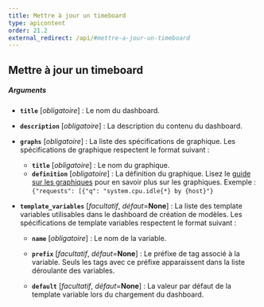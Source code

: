 ```yaml
---
title: Mettre à jour un timeboard
type: apicontent
order: 21.2
external_redirect: /api/#mettre-a-jour-un-timeboard
---
```


## Mettre à jour un timeboard

##### Arguments

* **`title`** [*obligatoire*] :
    Le nom du dashboard.
* **`description`** [*obligatoire*] :
    La description du contenu du dashboard.
* **`graphs`** [*obligatoire*] :
    La liste des spécifications de graphique. Les spécifications de graphique respectent le format suivant :
    * **`title`** [*obligatoire*] :
        Le nom du graphique.
    * **`definition`** [*obligatoire*] :
    La définition du graphique. Lisez le [guide sur les graphiques][1] pour en savoir plus sur les graphiques. Exemple :
    `{"requests": [{"q": "system.cpu.idle{*} by {host}"}`

* **`template_variables`** [*facultatif*, *défaut*=**None**] : 
    La liste des template variables utilisables dans le dashboard de création de modèles. Les spécifications de template variables respectent le format suivant :
    * **`name`** [*obligatoire*] :
     Le nom de la variable.

    * **`prefix`** [*facultatif*, *défaut*=**None**] :
    Le préfixe de tag associé à la variable. Seuls les tags avec ce préfixe apparaissent dans la liste déroulante des variables.

    * **`default`** [*facultatif*, *défaut*=**None**] :
    La valeur par défaut de la template variable lors du chargement du dashboard.

[1]: /fr/graphing
